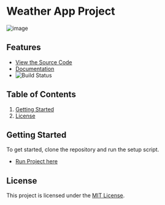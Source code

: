 # Weather App Project

![image](https://github.com/user-attachments/assets/e5cef991-d471-4947-b08d-53cad3db4927)

## Features

- [View the Source Code](https://github.com/savvydarknight/weather-app-ui/tree/main/weather%20app%20ui)
- [Documentation](#)
- ![Build Status](https://img.shields.io/badge/build-passing-brightgreen)

## Table of Contents

1. [Getting Started](#getting-started)
2. [License](#license)

## Getting Started

To get started, clone the repository and run the setup script.

- [Run Project here](https://this-weather-app-ui.netlify.app/)

## License

This project is licensed under the [MIT License](./LICENSE).
